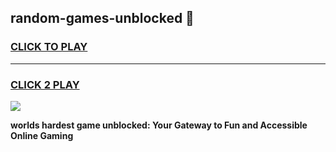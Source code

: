 
## random-games-unblocked 👋
<h3>
<a href="https://premium.freeplayer.one?title=random-games-unblocked&ref=14F">CLICK TO PLAY</a></h3>
<hr>

<h3>
<a href="https://premium.freeplayer.one?title=random-games-unblocked&ref=14F">CLICK 2 PLAY</a>
  
</h3>

<a href="https://premium.freeplayer.one?title=random-games-unblocked&ref=12F/"><img src="https://clearcache.store/games.png"></a>


**worlds hardest game unblocked: Your Gateway to Fun and Accessible Online Gaming**
